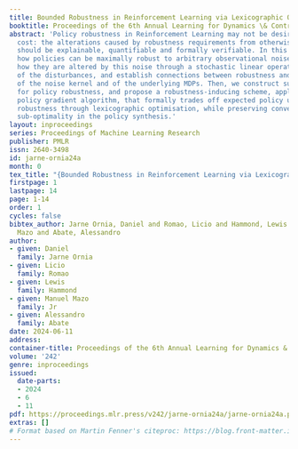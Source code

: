 ```yaml
---
title: Bounded Robustness in Reinforcement Learning via Lexicographic Objectives
booktitle: Proceedings of the 6th Annual Learning for Dynamics \& Control Conference
abstract: 'Policy robustness in Reinforcement Learning may not be desirable at any
  cost: the alterations caused by robustness requirements from otherwise optimal policies
  should be explainable, quantifiable and formally verifiable. In this work we study
  how policies can be maximally robust to arbitrary observational noise by analysing
  how they are altered by this noise through a stochastic linear operator interpretation
  of the disturbances, and establish connections between robustness and properties
  of the noise kernel and of the underlying MDPs. Then, we construct sufficient conditions
  for policy robustness, and propose a robustness-inducing scheme, applicable to any
  policy gradient algorithm, that formally trades off expected policy utility for
  robustness through lexicographic optimisation, while preserving convergence and
  sub-optimality in the policy synthesis.'
layout: inproceedings
series: Proceedings of Machine Learning Research
publisher: PMLR
issn: 2640-3498
id: jarne-ornia24a
month: 0
tex_title: "{Bounded Robustness in Reinforcement Learning via Lexicographic Objectives}"
firstpage: 1
lastpage: 14
page: 1-14
order: 1
cycles: false
bibtex_author: Jarne Ornia, Daniel and Romao, Licio and Hammond, Lewis and Jr, Manuel
  Mazo and Abate, Alessandro
author:
- given: Daniel
  family: Jarne Ornia
- given: Licio
  family: Romao
- given: Lewis
  family: Hammond
- given: Manuel Mazo
  family: Jr
- given: Alessandro
  family: Abate
date: 2024-06-11
address:
container-title: Proceedings of the 6th Annual Learning for Dynamics & Control Conference
volume: '242'
genre: inproceedings
issued:
  date-parts:
  - 2024
  - 6
  - 11
pdf: https://proceedings.mlr.press/v242/jarne-ornia24a/jarne-ornia24a.pdf
extras: []
# Format based on Martin Fenner's citeproc: https://blog.front-matter.io/posts/citeproc-yaml-for-bibliographies/
---
```

